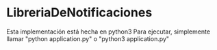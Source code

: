 # LibreriaDeNotificaciones

Esta implementación está hecha en python3
Para ejecutar, simplemente llamar "python application.py" o "python3 application.py"